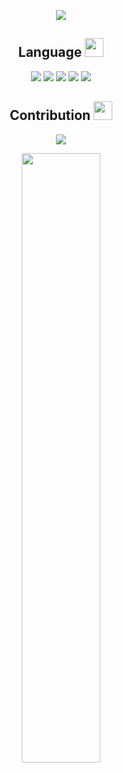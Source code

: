<p align = "center">
  <img src = "https://github-readme-stats.vercel.app/api?username=chase535&show_icons=true&count_private=true&bg_color=270deg,91eae4,86a8e7,7f7fd5&title_color=314755&include_all_commits=true&locale=cn&line_height=27">
</p>

<p align="center">
<h2 align="center">Language <img src="https://media.giphy.com/media/mGcNjsfWAjY5AEZNw6/giphy.gif" width="30"></h2>
</p>

<p align="center">
<img src="https://img.shields.io/badge/C-grey?style=flat-square&logo=c"/>
<img src="https://img.shields.io/badge/Python-grey?style=flat-square&logo=python"/>
  <img src="https://img.shields.io/badge/Shell-grey?style=flat-square&logo=shell"/>
<img src="https://img.shields.io/badge/JavaScript-grey?style=flat-square&logo=javascript"/>
<img src="https://img.shields.io/badge/Nodejs-grey?style=flat-square&logo=Node.js"/>
</p>



<p align="center">
<h2 align="center">Contribution <img src="https://media.giphy.com/media/WUlplcMpOCEmTGBtBW/giphy.gif" width="30"></h2>
</p>

<p align = "center">
 <img src="https://activity-graph.herokuapp.com/graph?username=chase535&bg_color=e9e4f0">
</p>

<p align = "center">
<img width="50%" src="https://github-readme-streak-stats.herokuapp.com/?user=chase535&theme=vue" />
</p>
